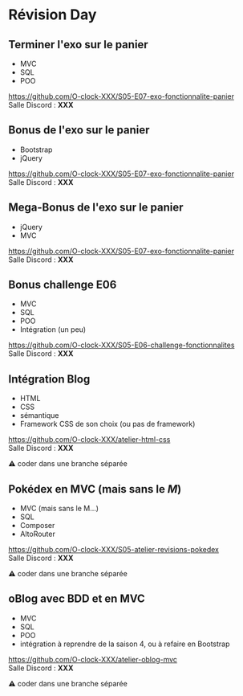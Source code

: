 # Révision Day

## Terminer l'exo sur le panier

- MVC
- SQL
- POO

https://github.com/O-clock-XXX/S05-E07-exo-fonctionnalite-panier  
Salle Discord : **XXX**

## Bonus de l'exo sur le panier

- Bootstrap
- jQuery

https://github.com/O-clock-XXX/S05-E07-exo-fonctionnalite-panier  
Salle Discord : **XXX**

## Mega-Bonus de l'exo sur le panier

- jQuery
- MVC

https://github.com/O-clock-XXX/S05-E07-exo-fonctionnalite-panier  
Salle Discord : **XXX**

## Bonus challenge E06

- MVC
- SQL
- POO
- Intégration (un peu)

https://github.com/O-clock-XXX/S05-E06-challenge-fonctionnalites  
Salle Discord : **XXX**

## Intégration Blog

- HTML
- CSS
- sémantique
- Framework CSS de son choix (ou pas de framework)

https://github.com/O-clock-XXX/atelier-html-css  
Salle Discord : **XXX**

:warning: coder dans une branche séparée

## Pokédex en MVC (mais sans le _M_)

- MVC (mais sans le M...)
- SQL
- Composer
- AltoRouter

https://github.com/O-clock-XXX/S05-atelier-revisions-pokedex  
Salle Discord : **XXX**

:warning: coder dans une branche séparée

## oBlog avec BDD et en MVC

- MVC
- SQL
- POO
- intégration à reprendre de la saison 4, ou à refaire en Bootstrap

https://github.com/O-clock-XXX/atelier-oblog-mvc  
Salle Discord : **XXX**

:warning: coder dans une branche séparée

